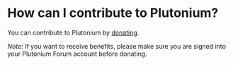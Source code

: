 # How can I contribute to Plutonium?

You can contribute to Plutonium by [donating](https://forum.plutonium.pw/donate).

*Note*: If you want to receive benefits, please make sure you are signed into your Plutonium Forum account before donating.
